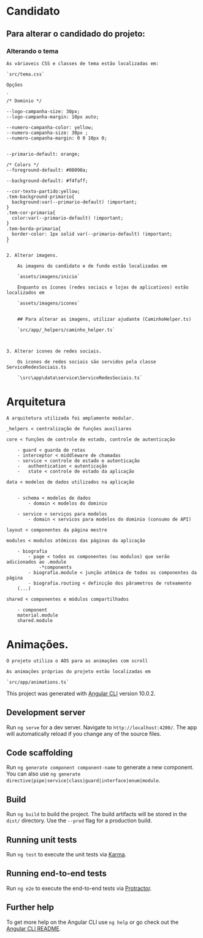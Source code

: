 # Candidato


## Para alterar o candidado do projeto:
  
    
  ### Alterando o tema

    As váriaveis CSS e classes de tema estão localizadas em:

    `src/tema.css`

    Opções

    `
    /* Dominio */
  
    --logo-campanha-size: 30px;
    --logo-campanha-margin: 10px auto;
  
    --numero-campanha-color: yellow;
    --numero-campanha-size: 30px ;
    --numero-campanha-margin: 0 0 10px 0;
  
    
    --primario-default: orange;
  
    /* Colors */
    --foreground-default: #08090a;
  
    --background-default: #f4faff;
  
    --cor-texto-partido:yellow;
    .tem-background-primario{
      background:var(--primario-default) !important;
    }
    .tem-cor-primaria{
      color:var(--primario-default) !important;
    }
    .tem-borda-primaria{
      border-color: 1px solid var(--primario-default) !important;
    }
    `

    2. Alterar imagens.

        As imagens do candidato e de fundo estão localizadas em

        `assets/imagens/inicio`

        Enquanto os ícones (redes sociais e lojas de aplicativos) estão localizados em

        `assets/imagens/icones`


        ## Para alterar as imagens, utilizar ajudante (CaminhoHelper.ts)

        `src/app/_helpers/caminho_helper.ts`

    

    3. Alterar icones de redes sociais.

        Os icones de redes sociais são servidos pela classe ServicoRedesSociais.ts

        `\src\app\data\service\ServicoRedesSociais.ts`


# Arquitetura

    A arquitetura utilizada foi amplamente modular.

    _helpers < centralização de funções auxiliares

    core < funções de controle de estado, controle de autenticação

        - guard < guarda de rotas 
        - interceptor < middleware de chamadas
        - service < controle de estado e autenticação
        -   authentication < autenticação
        -   state < controle de estado da aplicação

    data < modelos de dados utilizados na aplicação


        - schema < modelos de dados
            - domain < modelos do dominio

        - service < serviços para modelos
            - domain < servicos para modelos do dominio (consumo de API)

    layout < componentes da página mestre

    modules < modulos atômicos das páginas da aplicação

        - biografia
            - page < todos os componentes (ou modulos) que serão adicionados ao .module
                -*components
            - biografia.module < junção atômica de todos os componentes da página
            - biografia.routing < definição dos pârametros de roteamento
        (...)

    shared < componentes e módulos compartilhados

        - component
        material.module
        shared.module


# Animações.

    O projeto utiliza o AOS para as animações com scroll
    
    As animações próprias do projeto estão localizadas em

    `src/app/animations.ts`



This project was generated with [Angular CLI](https://github.com/angular/angular-cli) version 10.0.2.

## Development server

Run `ng serve` for a dev server. Navigate to `http://localhost:4200/`. The app will automatically reload if you change any of the source files.

## Code scaffolding

Run `ng generate component component-name` to generate a new component. You can also use `ng generate directive|pipe|service|class|guard|interface|enum|module`.

## Build

Run `ng build` to build the project. The build artifacts will be stored in the `dist/` directory. Use the `--prod` flag for a production build.

## Running unit tests

Run `ng test` to execute the unit tests via [Karma](https://karma-runner.github.io).

## Running end-to-end tests

Run `ng e2e` to execute the end-to-end tests via [Protractor](http://www.protractortest.org/).

## Further help

To get more help on the Angular CLI use `ng help` or go check out the [Angular CLI README](https://github.com/angular/angular-cli/blob/master/README.md).
